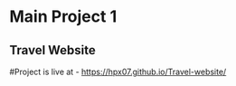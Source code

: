 <h1>Main Project 1</h1>
<h2>Travel Website</h2>

#Project is live at - https://hpx07.github.io/Travel-website/
